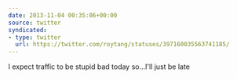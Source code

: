 ```yaml
---
date: 2013-11-04 00:35:06+00:00
source: twitter
syndicated:
- type: twitter
  url: https://twitter.com/roytang/statuses/397160035563741185/
---
```


I expect traffic to be stupid bad today so...I'll just be late